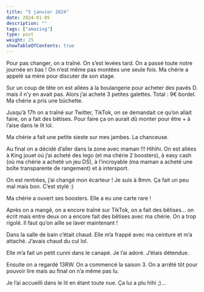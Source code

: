 ```yaml
---
title: "5 janvier 2024"
date: 2024-01-05
description: ""
tags: ["amazing"]
type: post
weight: 25
showTableOfContents: true
---
```


Pour pas changer, on a traîné. On s’est levées tard. On a passé toute notre journée en bas ! On n’est même pas montées une seule fois. Ma chérie a appelé sa mère pour discuter de son stage.

Sur un coup de tête on est allées à la boulangerie pour acheter des pavés D. mais il n’y en avait pas. Alors j’ai acheté 3 petites galettes. Total : 9€ bordel. Ma chérie a pris une bûchette. 

Jusqu’à 17h on a traîné sur Twitter, TikTok, on se demandait ce qu’on allait faire, on a fait des bêtises. Pour faire ça on aurait dû monter pour être + à l’aise dans le lit lol. 

Ma chérie a fait une petite sieste sur mes jambes. La chanceuse.

Au final on a décidé d’aller dans la zone avec maman !!! Hihihi. On est allées à King jouet où j’ai acheté des lego (et ma chérie 2 boosters), à easy cash (où ma chérie a acheté un jeu DS), à l’incroyable (ma maman a acheté une boîte transparente de rangement) et à intersport. 

On est rentrées, j’ai changé mon écarteur ! Je suis à 8mm. Ça fait un peu mal mais bon. C’est stylé :)

Ma chérie a ouvert ses boosters. Elle a eu une carte rare ! 

Après on a mangé, on a encore traîné sur TikTok, on a fait des bêtises… on écrit mais entre deux on a encore fait des bêtises avec ma chérie. On a trop rigolé. Il faut qu’on aille se laver maintenant !

Dans la salle de bain c’était chaud. Elle m’a frappé avec ma ceinture et m’a attaché. J’avais chaud du cul lol.

Elle m’a fait un petit cunni dans le canapé. Je l’ai adoré. J’étais détendue. 

Ensuite on a regardé 13RW. On a commencé la saison 3. On a arrêté tôt pour pouvoir lire mais au final on n’a même pas lu. 

Je l’ai accueilli dans le lit en étant toute nue. Ça lui a plu hihi ;)…